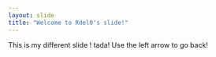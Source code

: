 ```yaml
---
layout: slide
title: "Welcome to Rdel0's slide!"
---
```

This is my different slide ! tada!
Use the left arrow to go back!
